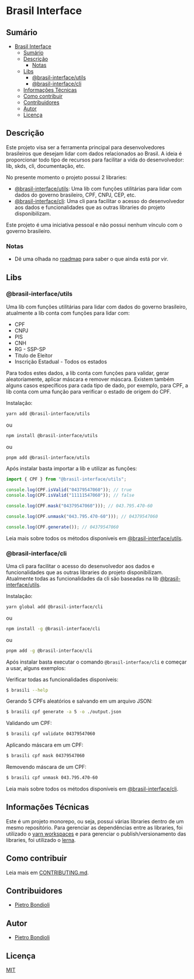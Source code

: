 # Brasil Interface

## Sumário

- [Brasil Interface](#brasil-interface)
  - [Sumário](#sumário)
  - [Descrição](#descrição)
    - [Notas](#notas)
  - [Libs](#libs)
    - [@brasil-interface/utils](#brasil-interfaceutils)
    - [@brasil-interface/cli](#brasil-interfacecli)
  - [Informações Técnicas](#informações-técnicas)
  - [Como contribuir](#como-contribuir)
  - [Contribuidores](#contribuidores)
  - [Autor](#autor)
  - [Licença](#licença)

## Descrição

Este projeto visa ser a ferramenta principal para desenvolvedores brasileiros que desejam lidar com dados relacionados ao Brasil. A ideia é proporcionar todo tipo de recursos para facilitar a vida do desenvolvedor: lib, skds, cli, documentação, etc.

No presente momento o projeto possui 2 libraries:

- [@brasil-interface/utils](./packages/utils/README.md): Uma lib com funções utilitárias para lidar com dados do governo brasileiro, CPF, CNPJ, CEP, etc.
- [@brasil-interface/cli](./packages/cli/README.md): Uma cli para facilitar o acesso do desenvolvedor aos dados e funcionalidades que as outras libraries do projeto disponibilizam.

Este projeto é uma iniciativa pessoal e não possui nenhum vínculo com o governo brasileiro.

### Notas

- Dê uma olhada no [roadmap](./ROADMAP.md) para saber o que ainda está por vir.

## Libs

### @brasil-interface/utils

Uma lib com funções utilitárias para lidar com dados do governo brasileiro, atualmente a lib conta com funções para lidar com:

- CPF
- CNPJ
- PIS
- CNH
- RG - SSP-SP
- Titulo de Eleitor
- Inscrição Estadual - Todos os estados

Para todos estes dados, a lib conta com funções para validar, gerar aleatoriamente, aplicar máscara e remover máscara. Existem também alguns casos específicos para cada tipo de dado, por exemplo, para CPF, a lib conta com uma função para verificar o estado de origem do CPF.

Instalação:

```bash
yarn add @brasil-interface/utils
```

ou

```bash
npm install @brasil-interface/utils
```

ou

```bash
pnpm add @brasil-interface/utils
```

Após instalar basta importar a lib e utilizar as funções:

```ts
import { CPF } from "@brasil-interface/utils";

console.log(CPF.isValid("04379547060")); // true
console.log(CPF.isValid("11111547060")); // false

console.log(CPF.mask("04379547060"))); // 043.795.470-60

console.log(CPF.unmask("043.795.470-60"))); // 04379547060

console.log(CPF.generate()); // 04379547060
```

Leia mais sobre todos os métodos disponíveis em [@brasil-interface/utils](./packages/utils/README.md).

### @brasil-interface/cli

Uma cli para facilitar o acesso do desenvolvedor aos dados e funcionalidades que as outras libraries do projeto disponibilizam. Atualmente todas as funcionalidades da cli são baseadas na lib [@brasil-interface/utils](./packages/utils/README.md).

Instalação:

```bash
yarn global add @brasil-interface/cli
```

ou

```bash
npm install -g @brasil-interface/cli
```

ou

```bash
pnpm add -g @brasil-interface/cli
```

Após instalar basta executar o comando `@brasil-interface/cli` e começar a usar, alguns exemplos:

Verificar todas as funcionalidades disponíveis:

```bash
$ brasili --help
```

Gerando 5 CPFs aleatórios e salvando em um arquivo JSON:

```bash
$ brasili cpf generate -a 5 -o ./output.json
```

Validando um CPF:

```bash
$ brasili cpf validate 04379547060
```

Aplicando máscara em um CPF:

```bash
$ brasili cpf mask 04379547060
```

Removendo máscara de um CPF:

```bash
$ brasili cpf unmask 043.795.470-60
```

Leia mais sobre todos os métodos disponíveis em [@brasil-interface/cli](./packages/cli/README.md).

## Informações Técnicas

Este é um projeto monorepo, ou seja, possui várias libraries dentro de um mesmo repositório. Para gerenciar as dependências entre as libraries, foi utilizado o [yarn workspaces](https://classic.yarnpkg.com/en/docs/workspaces/) e para gerenciar o publish/versionamento das libraries, foi utilizado o [lerna](https://lerna.js.org/).

## Como contribuir

Leia mais em [CONTRIBUTING.md](./CONTRIBUTING.md).

## Contribuidores

- [Pietro Bondioli](https://pietrobondioli.com.br/)

## Autor

- [Pietro Bondioli](https://pietrobondioli.com.br/)

## Licença

[MIT](./LICENSE.md)

